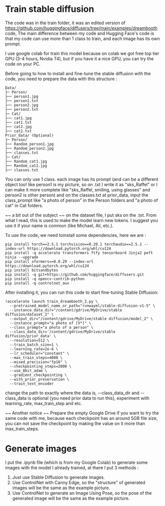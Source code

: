 # Train stable diffusion

The code was in the train folder, it was an edited version of https://github.com/huggingface/diffusers/tree/main/examples/dreambooth code, The main difference between my code and Hugging Face's code is that my code can use more than 1 class to train, and each image has its own prompt.

I use google colab for train this model because on colab we got free top tier GPU (3-4 hours, Nvidia T4), but if you have it a nice GPU, you can try the code on your PC.

Before going to how to install and fine-tune the stable diffusion with the code, you need to prepare the data with this structure : 

```
Data/
├─ Person/
├── person1.jpg
├── person1.txt
├── person2.jpg
├── person2.txt
├─ Cat/
├── cat1.jpg
├── cat1.txt
├── cat2.jpg
├── cat2.txt
Prior_data/ (Optional)
├─ Person/
├── Random_person1.jpg
├── Random_person2.jpg
├── classes.txt
├─ Cat/
├── Random_cat1.jpg
├── Random_cat2.jpg
├── classes.txt
```

You can only use 1 class. each image has its prompt (and can be a different object too! like person1 is my picture, so on .txt I write it as "sks_Raffel" or I can make it more complete like "sks_Raffel, smiling, using glasses" and person2 is other person) and on the classes.txt at prior_data, input the class_prompt like "a photo of person" in the Person folders and "a photo of cat" in Cat folders.

~~ a bit out of the subject ~~
on the dataset file, I put sks on the .txt. From what I read, this is used to make the model learn new tokens. I suggest you use it if your name is common (like Michael, Ali, etc.).

To use the code, we need  toinstall some dependencies, here we are : 

```
pip install torch==2.5.1 torchvision==0.20.1 torchaudio==2.5.1 --index-url https://download.pytorch.org/whl/cu124
pip install -q accelerate transformers ftfy tensorboard Jinja2 peft ninja --upgrade
pip install xformers==0.0.29 --index-url https://download.pytorch.org/whl/cu124
pip install bitsandbytes
pip install -q git+https://github.com/huggingface/diffusers.git
pip install -q opencv-contrib-python
pip install -q controlnet_aux
```

After installing it, you can run this code to start fine-tuning Stable Diffusion: 

```
!accelerate launch train_dreambooth_2.py \
  --pretrained_model_name_or_path="runwayml/stable-diffusion-v1-5" \
  --instance_data_dir="/content/gdrive/MyDrive/stable diffusion/dataset_2" \
  --output_dir="/content/gdrive/MyDrive/stable diffusion/model_2" \
  --instance_prompt="a photo of [V*]" \
  --class_prompt="a photo of a person" \
  --class_data_dir='/content/gdrive/MyDrive/stable diffusion/prior_data' \
  --resolution=512 \
  --train_batch_size=1 \
  --learning_rate=2e-6 \
  --lr_scheduler="constant" \
  --max_train_steps=4000 \
  --mixed_precision="fp16" \
  --checkpointing_steps=2000 \
  --use_8bit_adam \
  --gradient_checkpointing \
  --with_prior_preservation \
  --train_text_encoder
```

change the path to exactly where the data is, --class_data_dir and --class_data is optional (you need prior data to run this), experiment with learning_rate, max_train_step and etc.

~~ Another notice ~~
Prepare the empty Google Drive if you want to try the same code with me, because each checkpoint has an around 5GB file size, you can not save the checkpoint by making the value on it more than max_train_steps.

# Generate images

I put the .ipynb file (which is from my Google Colab) to generate some images with the model I already trained, at there I put 3 methods : 

1. Just use Stable Diffusion to generate images.
2. Use ControlNet with Canny Edge, so the "structure" of generated images will be the same as the example picture.
3. Use ControlNet to generate an Image Using Pose, so the pose of the generated image will be the same as the example picture.
